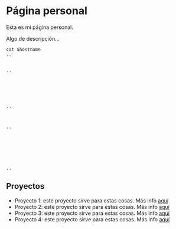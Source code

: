 # Página personal

Esta es mi página personal.

Algo de descripción...

```
cat $hostname
..


..






..



..







..
```

## Proyectos
* Proyecto 1: este proyecto sirve para estas cosas. Más info [aquí](/proyecto1)
* Proyecto 2: este proyecto sirve para estas cosas. Más info [aquí](/proyecto2)
* Proyecto 3: este proyecto sirve para estas cosas. Más info [aquí](/proyecto3)
* Proyecto 4: este proyecto sirve para estas cosas. Más info [aquí](/proyecto4)
